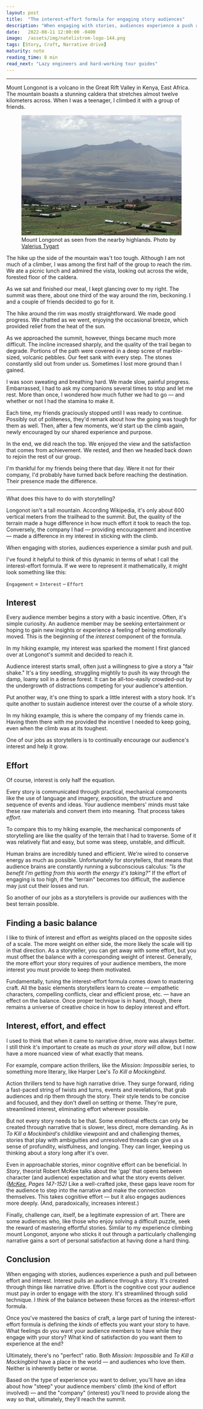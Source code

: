 ```yaml
---
layout: post
title:  "The interest-effort formula for engaging story audiences"
description: "When engaging with stories, audiences experience a push and pull between effort and interest. Storytellers can tune this balance to control the types of experiences they create."
date:   2022-08-11 12:00:00 -0400
image:  /assets/img/natelistrom-logo-144.png
tags: [Story, Craft, Narrative drive]
maturity: note
reading_time: 8 min
read_next: "Lazy engineers and hard-working tour guides"
---
```


---

<p class="dropCap">Mount Longonot is a volcano in the Great Rift Valley in Kenya, East Africa. The mountain boasts a stunning caldera that stretches almost twelve kilometers across. When I was a teenager, I climbed it with a group of friends.</p>

<figure>
    <img src="/assets/img/interest-effort-01-longonot.jpg"
         alt="A wide, low volcano, seen from nearby highlands, with weathered sides covered in scrub brush and a large caldera">
    <figcaption>Mount Longonot as seen from the nearby highlands. Photo by <a href="https://commons.wikimedia.org/wiki/File:MtLongonot1.jpg">Valerius Tygart</a></figcaption>
</figure>

The hike up the side of the mountain was't too tough. Although I am not much of a climber, I was among the first half of the group to reach the rim. We ate a picnic lunch and admired the vista, looking out across the wide, forested floor of the caldera.

As we sat and finished our meal, I kept glancing over to my right. The summit was there, about one third of the way around the rim, beckoning. I and a couple of friends decided to go for it.

The hike around the rim was mostly straightforward. We made good progress. We chatted as we went, enjoying the occasional breeze, which provided relief from the heat of the sun.

As we approached the summit, however, things became much more difficult. The incline increased sharply, and the quality of the trail began to degrade. Portions of the path were covered in a deep scree of marble-sized, volcanic pebbles. Our feet sank with every step. The stones constantly slid out from under us. Sometimes I lost more ground than I gained. 

I was soon sweating and breathing hard. We made slow, painful progress. Embarrassed, I had to ask my companions several times to stop and let me rest. More than once, I wondered how much futher we had to go — and whether or not I had the stamina to make it. 

Each time, my friends graciously stopped until I was ready to continue. Possibly out of politeness, they'd remark about how the going was tough for them as well. Then, after a few moments, we'd start up the climb again, newly encouraged by our shared experience and purpose.

In the end, we did reach the top. We enjoyed the view and the satisfaction that comes from achievement. We rested, and then we headed back down to rejoin the rest of our group.

I'm thankful for my friends being there that day. Were it not for their company, I'd probably have turned back before reaching the destination. Their presence made the difference.

---

What does this have to do with storytelling?

Longonot isn't a tall mountain. According Wikipedia, it's only about 600 vertical meters from the trailhead to the summit. But, the quality of the terrain made a huge difference in how much effort it took to reach the top. Conversely, the company I had — providing encouragement and incentive — made a difference in my interest in sticking with the climb.

When engaging with stories, audiences experience a similar push and pull.

I've found it helpful to think of this dynamic in terms of what I call the interest-effort formula. If we were to represent it mathematically, it might look something like this:

`Engagement` = `Interest` – `Effort`

## Interest

Every audience member begins a story with a basic incentive. Often, it's simple curiosity. An audience member may be seeking entertainment or hoping to gain new insights or experience a feeling of being emotionally moved. This is the beginning of the _interest_ component of the formula.

In my hiking example, my interest was sparked the moment I first glanced over at Longonot's summit and decided to reach it.

Audience interest starts small, often just a willingness to give a story a "fair shake." It's a tiny seedling, struggling mightily to push its way through the damp, loamy soil in a dense forest. It can be all-too-easily crowded-out by the undergrowth of distractions competing for your audience's attention.

Put another way, it's one thing to spark a little interest with a story hook. It's quite another to sustain audience interest over the course of a whole story.

In my hiking example, this is where the company of my friends came in. Having them there with me provided the incentive I needed to keep going, even when the climb was at its toughest.

One of our jobs as storytellers is to continually encourage our audience's interest and help it grow.

## Effort

Of course, interest is only half the equation.

Every story is communicated through practical, mechanical components like the use of language and imagery, exposition, the structure and sequence of events and ideas. Your audience members' minds must take these raw materials and convert them into meaning. That process takes _effort_. 

To compare this to my hiking example, the mechanical components of storytelling are like the quality of the terrain that I had to traverse. Some of it was relatively flat and easy, but some was steep, unstable, and difficult.

Human brains are incredibly tuned and efficient. We're wired to conserve energy as much as possible. Unfortunately for storytellers, that means that audience brains are constantly running a subconscious calculus: _"Is the benefit I'm getting from this worth the energy it's taking?"_ If the effort of engaging is too high, if the "terrain" becomes too difficult, the audience may just cut their losses and run.

So another of our jobs as a storytellers is provide our audiences with the best terrain possible.

## Finding a basic balance

I like to think of interest and effort as weights placed on the opposite sides of a scale. The more weight on either side, the more likely the scale will tip in that direction. As a storyteller, you can get away with some effort, but you must offset the balance with a corresponding weight of interest. Generally, the more effort your story requires of your audience members, the more interest you must provide to keep them motivated.

Fundamentally, tuning the interest-effort formula comes down to mastering craft. All the basic elements storytellers learn to create — empathetic characters, compelling conflicts, clear and efficient prose, etc. — have an effect on the balance. Once proper technique is in hand, though, there remains a universe of creative choice in how to deploy interest and effort.

## Interest, effort, and effect

I used to think that when it came to narrative drive, more was always better. I still think it's important to create as much _as your story will allow_, but I now have a more nuanced view of what exactly that means.

For example, compare action thrillers, like the _Mission: Impossible_ series, to something more literary, like Harper Lee's _To Kill a Mockingbird_.

Action thrillers tend to have high narrative drive. They surge forward, riding a fast-paced string of twists and turns, events and revelations, that grab audiences and rip them through the story. Their style tends to be concise and focused, and they don't dwell on setting or theme. They're pure, streamlined interest, eliminating effort wherever possible. 

But not every story needs to be that. Some emotional effects can only be created through narrative that is slower, less direct, more demanding. As in _To Kill a Mockinbird's_ childlike viewpoint and and challenging themes, stories that play with ambiguities and unresolved threads can give us a sense of profundity, wistfulness, and longing. They can linger, keeping us thinking about a story long after it's over.

Even in approachable stories, minor cognitive effort can be beneficial. In _Story_, theorist Robert McKee talks about the 'gap' that opens between character (and audience) expectation and what the story events deliver. <cite>(<a href="/bibliography#mckee2014">McKee</a>, Pages 147-152)</cite> Like a well-crafted joke, these gaps leave room for the audience to step into the narrative and make the connection themselves. This takes cognitive effort — but it also engages audiences more deeply. (And, paradoxically, increases interest.)

Finally, challenge can, itself, be a legitimate expression of art. There are some audiences who, like those who enjoy solving a difficult puzzle, seek the reward of mastering effortful stories. Similar to my experience climbing mount Longonot, anyone who sticks it out through a particularly challenging narrative gains a sort of personal satisfaction at having done a hard thing.

## Conclusion

When engaging with stories, audiences experience a push and pull between effort and interest. Interest pulls an audience through a story. It's created through things like narrative drive. Effort is the cognitive cost your audience must pay in order to engage with the story. It's streamlined through solid technique. I think of the balance between these forces as the interest-effort formula.

Once you've mastered the basics of craft, a large part of tuning the interest-effort formula is defining the _kinds_ of effects you want your story to have. What feelings do you want your audience members to have while they engage with your story? What kind of satisfaction do you want them to experience at the end?

Ultimately, there's no "perfect" ratio. Both _Mission: Impossible_ and _To Kill a Mockingbird_ have a place in the world — and audiences who love them. Neither is inherently better or worse.

Based on the type of experience you want to deliver, you'll have an idea about how "steep" your audience members' climb (the kind of effort involved) — and the "company" (interest) you'll need to provide along the way so that, ultimately, they'll reach the summit.